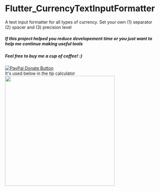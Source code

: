# Flutter_CurrencyTextInputFormatter
A text input formatter for all types of currency. Set your own (1) separator (2) spacer and (3) precision level
<br>
<h5>If this project helped you reduce developement time or you just want to help me continue making useful tools</h5>
<h5>Feel free to buy me a cup of coffee! :)</h5>
<a href="https://www.paypal.com/cgi-bin/webscr?cmd=_donations&business=bryan%2eo%2ecancel%40gmail%2ecom&lc=US&item_name=Cup%20Of%20Coffee&item_number=0000&no_note=0&currency_code=USD&bn=PP%2dDonationsBF%3abtn_donateCC_LG%2egif%3aNonHostedGuest">
  <img src="https://www.paypalobjects.com/en_US/i/btn/btn_donateCC_LG.gif" alt="PayPal Donate Button">
</a>
<br>
It's used below in the tip calculator
<br>
<img src="https://media.giphy.com/media/kBNoowA21gf9gsg69j/giphy.gif" width="360"/>
